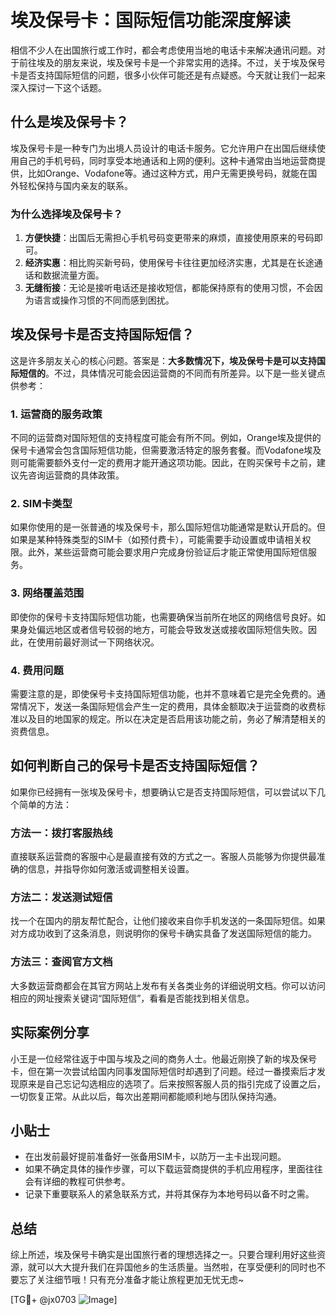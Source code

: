 # 埃及保号卡：国际短信功能深度解读

相信不少人在出国旅行或工作时，都会考虑使用当地的电话卡来解决通讯问题。对于前往埃及的朋友来说，埃及保号卡是一个非常实用的选择。不过，关于埃及保号卡是否支持国际短信的问题，很多小伙伴可能还是有点疑惑。今天就让我们一起来深入探讨一下这个话题。

## 什么是埃及保号卡？

埃及保号卡是一种专门为出境人员设计的电话卡服务。它允许用户在出国后继续使用自己的手机号码，同时享受本地通话和上网的便利。这种卡通常由当地运营商提供，比如Orange、Vodafone等。通过这种方式，用户无需更换号码，就能在国外轻松保持与国内亲友的联系。

### 为什么选择埃及保号卡？

1. **方便快捷**：出国后无需担心手机号码变更带来的麻烦，直接使用原来的号码即可。
2. **经济实惠**：相比购买新号码，使用保号卡往往更加经济实惠，尤其是在长途通话和数据流量方面。
3. **无缝衔接**：无论是接听电话还是接收短信，都能保持原有的使用习惯，不会因为语言或操作习惯的不同而感到困扰。

## 埃及保号卡是否支持国际短信？

这是许多朋友关心的核心问题。答案是：**大多数情况下，埃及保号卡是可以支持国际短信的**。不过，具体情况可能会因运营商的不同而有所差异。以下是一些关键点供参考：

### 1. **运营商的服务政策**
不同的运营商对国际短信的支持程度可能会有所不同。例如，Orange埃及提供的保号卡通常会包含国际短信功能，但需要激活特定的服务套餐。而Vodafone埃及则可能需要额外支付一定的费用才能开通这项功能。因此，在购买保号卡之前，建议先咨询运营商的具体政策。

### 2. **SIM卡类型**
如果你使用的是一张普通的埃及保号卡，那么国际短信功能通常是默认开启的。但如果是某种特殊类型的SIM卡（如预付费卡），可能需要手动设置或申请相关权限。此外，某些运营商可能会要求用户完成身份验证后才能正常使用国际短信服务。

### 3. **网络覆盖范围**
即使你的保号卡支持国际短信功能，也需要确保当前所在地区的网络信号良好。如果身处偏远地区或者信号较弱的地方，可能会导致发送或接收国际短信失败。因此，在使用前最好测试一下网络状况。

### 4. **费用问题**
需要注意的是，即使保号卡支持国际短信功能，也并不意味着它是完全免费的。通常情况下，发送一条国际短信会产生一定的费用，具体金额取决于运营商的收费标准以及目的地国家的规定。所以在决定是否启用该功能之前，务必了解清楚相关的资费信息。

## 如何判断自己的保号卡是否支持国际短信？

如果你已经拥有一张埃及保号卡，想要确认它是否支持国际短信，可以尝试以下几个简单的方法：

### 方法一：拨打客服热线
直接联系运营商的客服中心是最直接有效的方式之一。客服人员能够为你提供最准确的信息，并指导你如何激活或调整相关设置。

### 方法二：发送测试短信
找一个在国内的朋友帮忙配合，让他们接收来自你手机发送的一条国际短信。如果对方成功收到了这条消息，则说明你的保号卡确实具备了发送国际短信的能力。

### 方法三：查阅官方文档
大多数运营商都会在其官方网站上发布有关各类业务的详细说明文档。你可以访问相应的网址搜索关键词“国际短信”，看看是否能找到相关信息。

## 实际案例分享

小王是一位经常往返于中国与埃及之间的商务人士。他最近刚换了新的埃及保号卡，但在第一次尝试给国内同事发国际短信时却遇到了问题。经过一番摸索后才发现原来是自己忘记勾选相应的选项了。后来按照客服人员的指引完成了设置之后，一切恢复正常。从此以后，每次出差期间都能顺利地与团队保持沟通。

## 小贴士

- 在出发前最好提前准备好一张备用SIM卡，以防万一主卡出现问题。
- 如果不确定具体的操作步骤，可以下载运营商提供的手机应用程序，里面往往会有详细的教程可供参考。
- 记录下重要联系人的紧急联系方式，并将其保存为本地号码以备不时之需。

## 总结

综上所述，埃及保号卡确实是出国旅行者的理想选择之一。只要合理利用好这些资源，就可以大大提升我们在异国他乡的生活质量。当然啦，在享受便利的同时也不要忘了关注细节哦！只有充分准备才能让旅程更加无忧无虑~

[TG💪+ @jx0703 ![Image](https://github.com/user-attachments/assets/dbca1d08-cadb-493c-b0ec-ad6f7a83f270)]